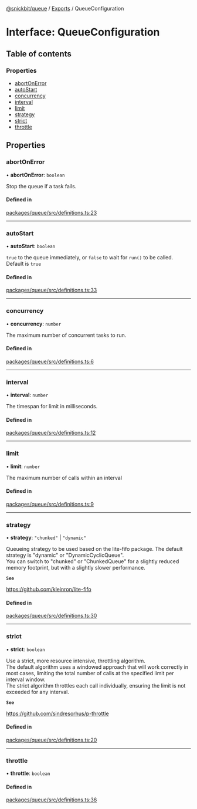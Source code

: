 [@snickbit/queue](../README.md) / [Exports](../modules.md) / QueueConfiguration

# Interface: QueueConfiguration

## Table of contents

### Properties

- [abortOnError](QueueConfiguration.md#abortonerror)
- [autoStart](QueueConfiguration.md#autostart)
- [concurrency](QueueConfiguration.md#concurrency)
- [interval](QueueConfiguration.md#interval)
- [limit](QueueConfiguration.md#limit)
- [strategy](QueueConfiguration.md#strategy)
- [strict](QueueConfiguration.md#strict)
- [throttle](QueueConfiguration.md#throttle)

## Properties

### abortOnError

• **abortOnError**: `boolean`

Stop the queue if a task fails.

#### Defined in

[packages/queue/src/definitions.ts:23](https://github.com/snickbit/snickbit.js/blob/3fd09b6/packages/queue/src/definitions.ts#L23)

___

### autoStart

• **autoStart**: `boolean`

`true` to the queue immediately, or `false` to wait for `run()` to be called. Default is `true`

#### Defined in

[packages/queue/src/definitions.ts:33](https://github.com/snickbit/snickbit.js/blob/3fd09b6/packages/queue/src/definitions.ts#L33)

___

### concurrency

• **concurrency**: `number`

The maximum number of concurrent tasks to run.

#### Defined in

[packages/queue/src/definitions.ts:6](https://github.com/snickbit/snickbit.js/blob/3fd09b6/packages/queue/src/definitions.ts#L6)

___

### interval

• **interval**: `number`

The timespan for limit in milliseconds.

#### Defined in

[packages/queue/src/definitions.ts:12](https://github.com/snickbit/snickbit.js/blob/3fd09b6/packages/queue/src/definitions.ts#L12)

___

### limit

• **limit**: `number`

The maximum number of calls within an interval

#### Defined in

[packages/queue/src/definitions.ts:9](https://github.com/snickbit/snickbit.js/blob/3fd09b6/packages/queue/src/definitions.ts#L9)

___

### strategy

• **strategy**: ``"chunked"`` \| ``"dynamic"``

Queueing strategy to be used based on the lite-fifo package. The default strategy is "dynamic" or "DynamicCyclicQueue". \
You can switch to "chunked" or "ChunkedQueue" for a slightly reduced memory footprint, but with a slightly slower performance.

**`See`**

https://github.com/kleinron/lite-fifo

#### Defined in

[packages/queue/src/definitions.ts:30](https://github.com/snickbit/snickbit.js/blob/3fd09b6/packages/queue/src/definitions.ts#L30)

___

### strict

• **strict**: `boolean`

Use a strict, more resource intensive, throttling algorithm. \
The default algorithm uses a windowed approach that will work correctly in most cases, limiting the total number of calls at the specified limit per interval window. \
The strict algorithm throttles each call individually, ensuring the limit is not exceeded for any interval.

**`See`**

https://github.com/sindresorhus/p-throttle

#### Defined in

[packages/queue/src/definitions.ts:20](https://github.com/snickbit/snickbit.js/blob/3fd09b6/packages/queue/src/definitions.ts#L20)

___

### throttle

• **throttle**: `boolean`

#### Defined in

[packages/queue/src/definitions.ts:36](https://github.com/snickbit/snickbit.js/blob/3fd09b6/packages/queue/src/definitions.ts#L36)

